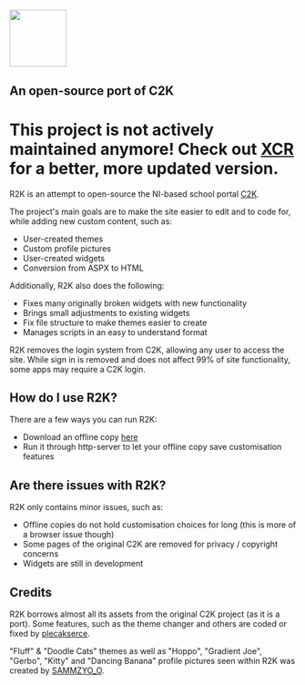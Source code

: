 
# <img src="https://github.com/plecakserce/R2K/assets/126778577/2ad0d725-9eaf-415d-be3e-8875b6eabd88" width="100">

## An open-source port of C2K

# This project is not actively maintained anymore! Check out [XCR](https://github.com/beachweak/XCR) for a better, more updated version.

R2K is an attempt to open-source the NI-based school portal [C2K](https://www.c2kschools.net).

The project's main goals are to make the site easier to edit and to code for, while adding new custom content, such as:

- User-created themes
- Custom profile pictures
- User-created widgets
- Conversion from ASPX to HTML

Additionally, R2K also does the following:

- Fixes many originally broken widgets with new functionality
- Brings small adjustments to existing widgets
- Fix file structure to make themes easier to create
- Manages scripts in an easy to understand format

R2K removes the login system from C2K, allowing any user to access the site.
While sign in is removed and does not affect 99% of site functionality, some apps may require a C2K login.

## How do I use R2K?
There are a few ways you can run R2K:

- Download an offline copy [here](https://github.com/beachweak/R2K/releases)
- Run it through http-server to let your offline copy save customisation features

## Are there issues with R2K?
R2K only contains minor issues, such as:

- Offline copies do not hold customisation choices for long (this is more of a browser issue though)
- Some pages of the original C2K are removed for privacy / copyright concerns
- Widgets are still in development

## Credits
R2K borrows almost all its assets from the original C2K project (as it is a port). Some features, such as the theme changer and others are coded or fixed by [plecakserce](https://github.com/plecakserce).

"Fluff" & "Doodle Cats" themes as well as "Hoppo", "Gradient Joe", "Gerbo", "Kitty" and "Dancing Banana" profile pictures seen within R2K was created by [SAMMZYO_O](https://sammzy404.newgrounds.com/). 
